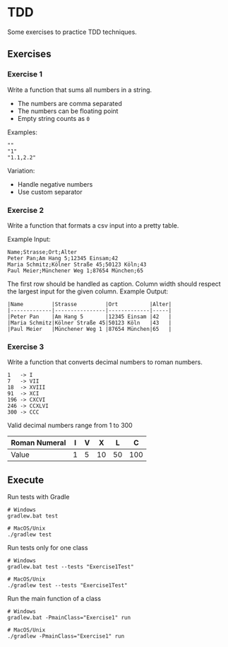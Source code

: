 # TDD

Some exercises to practice TDD techniques.

## Exercises

### Exercise 1

Write a function that sums all numbers in a string. 
* The numbers are comma separated
* The numbers can be floating point
* Empty string counts as `0`

Examples:
```
""
"1"
"1.1,2.2"
```

Variation:
* Handle negative numbers
* Use custom separator

### Exercise 2

Write a function that formats a csv input into a pretty table.

Example Input:
```
Name;Strasse;Ort;Alter
Peter Pan;Am Hang 5;12345 Einsam;42
Maria Schmitz;Kölner Straße 45;50123 Köln;43
Paul Meier;Münchener Weg 1;87654 München;65
```

The first row should be handled as caption. Column width should respect the largest input for the given column.
Example Output:

```
|Name         |Strasse         |Ort          |Alter|
|-------------|----------------|-------------|-----|
|Peter Pan    |Am Hang 5       |12345 Einsam |42   |
|Maria Schmitz|Kölner Straße 45|50123 Köln   |43   |
|Paul Meier   |Münchener Weg 1 |87654 München|65   |
```

### Exercise 3

Write a function that converts decimal numbers to roman numbers.

```
1   -> I
7   -> VII
18  -> XVIII
91  -> XCI
196 -> CXCVI
246 -> CCXLVI
300 -> CCC
```

Valid decimal numbers range from 1 to 300

| Roman Numeral | I   | V   | X   | L   | C   |
|---------------|-----|-----|-----|-----|-----|
| Value         | 1   | 5   | 10  | 50  | 100 |

## Execute

Run tests with Gradle
```shell
# Windows
gradlew.bat test

# MacOS/Unix
./gradlew test
```

Run tests only for one class
```shell
# Windows
gradlew.bat test --tests "Exercise1Test"

# MacOS/Unix
./gradlew test --tests "Exercise1Test"
```

Run the main function of a class
```shell
# Windows
gradlew.bat -PmainClass="Exercise1" run

# MacOS/Unix
./gradlew -PmainClass="Exercise1" run 
```